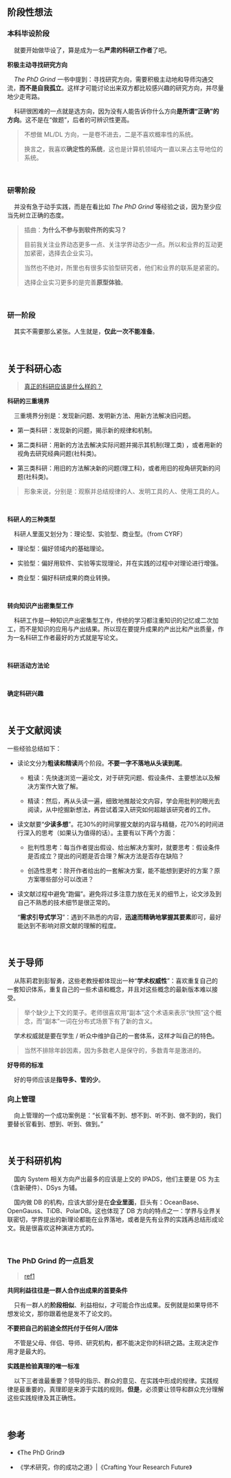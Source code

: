 ## 阶段性想法

### 本科毕设阶段

    就要开始做毕设了，算是成为一名**严肃的科研工作者**了吧。

**积极主动寻找研究方向**

    *The PhD Grind* 一书中提到：寻找研究方向，需要积极主动地和导师沟通交流，**而不是自我孤立**。这样才可能讨论出来双方都比较感兴趣的研究方向，并尽量地少走弯路。

    科研很困难的一点就是选方向，因为没有人能告诉你什么方向**是所谓“正确”的方向**。这不是在“做题”，后者的可辨识性更高。

> 不想做 ML/DL 方向，一是卷不进去，二是不喜欢概率性的系统。
> 
> 换言之，我喜欢**确定性的系统**，这也是计算机领域内一直以来占主导地位的系统。

    

### 研零阶段

    并没有急于动手实践，而是在看比如 *The PhD Grind* 等经验之谈，因为至少应当先树立正确的态度。

> 插曲：**为什么不参与到软件所的实习？**
> 
> 目前我关注业界动态更多一点、关注学界动态少一点。所以和业界的互动更加紧密，选择去企业实习。
> 
> 当然也不绝对，所里也有很多实验型研究者，他们和业界的联系是紧密的。
> 
> 选择企业实习更多的是完善**原型体验**。

    

### 研一阶段

    其实不需要那么紧张。人生就是，**仅此一次不能准备**。

    

## 关于科研心态

> [真正的科研应该是什么样的？](https://www.zhihu.com/question/264668384/answer/1534176990)

**科研的三重境界**

    三重境界分别是：发现新问题、发明新方法、用新方法解决旧问题。

- 第一类科研：发现新的问题，揭示新的规律和机制。

- 第二类科研：用新的方法去解决实际问题并揭示其机制(理工类) ，或者用新的视角去研究经典问题(社科类)。

- 第三类科研：用旧的方法解决新的问题(理工科)，或者用旧的视角研究新的问题(社科类)。

> 形象来说，分别是：观察并总结规律的人、发明工具的人、使用工具的人。

    

**科研人的三种类型**

    科研人里面又划分为：理论型、实验型、商业型。（from CYRF）

- 理论型：偏好领域内的基础理论。

- 实验型：偏好用软件、实验等实现理论，并在实践的过程中对理论进行增强。

- 商业型：偏好科研成果的商业转换。

    

**转向知识产出密集型工作**

    科研工作是一种知识产出密集型工作，传统的学习都注重知识的记忆或二次加工，而不是知识的应用与产出结果。所以现在要提升成果的产出比和产出质量，作为一名科研工作者最好的方式就是写论文。

    

**科研活动方法论**

    

**确定科研兴趣**

    

## 关于文献阅读

一些经验总结如下：

- 读论文分为**粗读和精读**两个阶段。**不要一字不落地从头读到尾**。
  
  - 粗读：先快速浏览一遍论文，对于研究问题、假设条件、主要想法以及解决方案作大致了解。
  
  - 精读：然后，再从头读一遍，细致地推敲论文内容，学会用批判的眼光去阅读，从中挖掘新想法，再尝试着深入研究如何超越该研究者的工作。

- 读文献要“**少读多想**”。花30%的时间掌握文献的内容与精髓，花70%的时间进行深入的思考（如果认为值得的话）。主要有以下两个方面：
  
  - 批判性思考：每当作者提出假设、给出解决方案时，就要思考：假设条件是否成立？提出的问题是否合理？解决方法是否存在缺陷？
  
  - 创造性思考：除开作者给出的一套解决方案，能不能想到更好的方案？原方案哪些部分可以改进？

- 读文献过程中避免“跑偏”。避免将过多注意力放在无关的细节上，论文涉及到自己不熟悉的技术细节是很正常的。
  
  “**需求引导式学习**”：遇到不熟悉的内容，**迅速而精确地掌握其要素**即可，最好能达到不影响对原文献的理解的程度。

    

## 关于导师

    从陈莉君到彭智勇，这些老教授都体现出一种“**学术权威性**”：喜欢重复自己的一套知识体系，重复自己的一些术语和概念，并且对这些概念的最新版本难以接受。

> 举个缺少上下文的栗子。老师很喜欢用“副本”这个术语来表示“快照”这个概念，而“副本”一词在分布式场景下有了新的含义。

    学术权威就是要在学生 / 听众中维护自己的一套体系，这样才叫自己的特色。

> 当然不排除年龄因素，因为多数老人是保守的，多数青年是激进的。

**好导师的标准**    

    好的导师应该是**指导多、管的少**。

### 向上管理

    向上管理的一个成功案例是：“长官看不到、想不到、听不到、做不到的，我们要替长官看到、想到、听到、做到。”

    

## 关于科研机构

    国内 System 相关方向产出最多的应该是上交的 IPADS，他们主要是 OS 为主（含新硬件）、DSys 为辅。

    国内做 DB 的机构，应该大部分是在**企业里面**，巨头有：OceanBase、OpenGauss、TiDB、PolarDB。这也体现了 DB 方向的特点之一：学界与业界关联密切，学界提出的新理论都能在业界落地，或者是先有业界的实践再总结形成论文。我是很喜欢这种演进方式的。

    

### The PhD Grind 的一点启发

> [ref1](https://zhuanlan.zhihu.com/p/548266469)

**共同利益往往是一群人合作出成果的首要条件**

    只有一群人的**阶段相似**、利益相似，才可能合作出成果。反例就是如果导师不想发论文，那你跟着他是发不了论文的。

**不要把自己的前途全然托付于任何人/团体**

    不管是父母、伴侣、导师、研究机构，都不能决定你的科研之路。主观决定作用才是最大的。

**实践是检验真理的唯一标准**

    以下三者谁最重要？领导的指示、群众的意见、在实践中形成的规律。实践规律是最重要的，真理即是来源于实践的规则。**但是**，必须要让领导和群众充分理解这些实践规律及其正确性。

    

## 参考

- 《The PhD Grind》

- 《学术研究，你的成功之道》|《Crafting Your Research Future》
